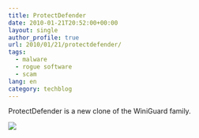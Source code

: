 ```yaml
---
title: ProtectDefender
date: 2010-01-21T20:52:00+00:00
layout: single
author_profile: true
url: 2010/01/21/protectdefender/
tags:
  - malware
  - rogue software
  - scam
lang: en
category: techblog
---
```

ProtectDefender is a new clone of the WiniGuard family.

<div>
  <a href="http://1.bp.blogspot.com/_vaUVXcmC3OI/S1i3RFQSmCI/AAAAAAAAAr0/Dxl1_0DlpxA/s1600-h/protectdefender.jpg" imageanchor="1"><img border="0" src="http://1.bp.blogspot.com/_vaUVXcmC3OI/S1i3RFQSmCI/AAAAAAAAAr0/Dxl1_0DlpxA/s640/protectdefender.jpg" /></a>
</div>